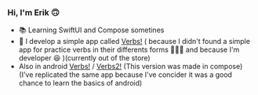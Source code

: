 
### Hi, I'm Erik 🙃

- 📚  Learning SwiftUI and Compose sometines 
- 📱  I develop a simple app called [Verbs!][1] ( because I didn't found a simple app for practice verbs in their differents forms 🤷🏻‍♂️ and because I'm developer 😆 )(currently out of the store)
- Also in android [Verbs!][2] / [Verbs2!][3] (This version was made in compose) (I've replicated the same app because I've concider it was a good chance to learn the basics of android)

[1]: https://apps.apple.com/us/app/verbs/id1323891770
[2]: https://play.google.com/store/apps/details?id=dev.erikflores.verbs
[3]: https://play.google.com/store/apps/details?id=dev.erikflores.verbs2

